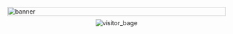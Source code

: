 <div class="banner" style="display: flex; flex-direction: column; position: relative;">
  <img src="./img/github_bg.png" alt="banner" id="banner" width="100%">
  <!-- <div class="social" style="display: flex; flex-direction: column; justify-content: space-between; z-index: 1; position: absolute;">
    <img src="./img/linkedIn.png" href="https://www.linkedin.com/in/harper-e-foley/" alt="linkedin" target="_blank"/>
    <img src="./img/gmail.png" href="mailto:harper.e.foley@gmail.com" alt="gmail" target="_blank"/>
  </div> -->
  <div class="visitors" style="text-align: center; margin: 0.5rem;">
    <img src="https://visitor-badge.glitch.me/badge?page_id=hfoley2013&left_color=blue&right_color=lightgrey" alt="visitor_bage"/>
  </div>
</div>
